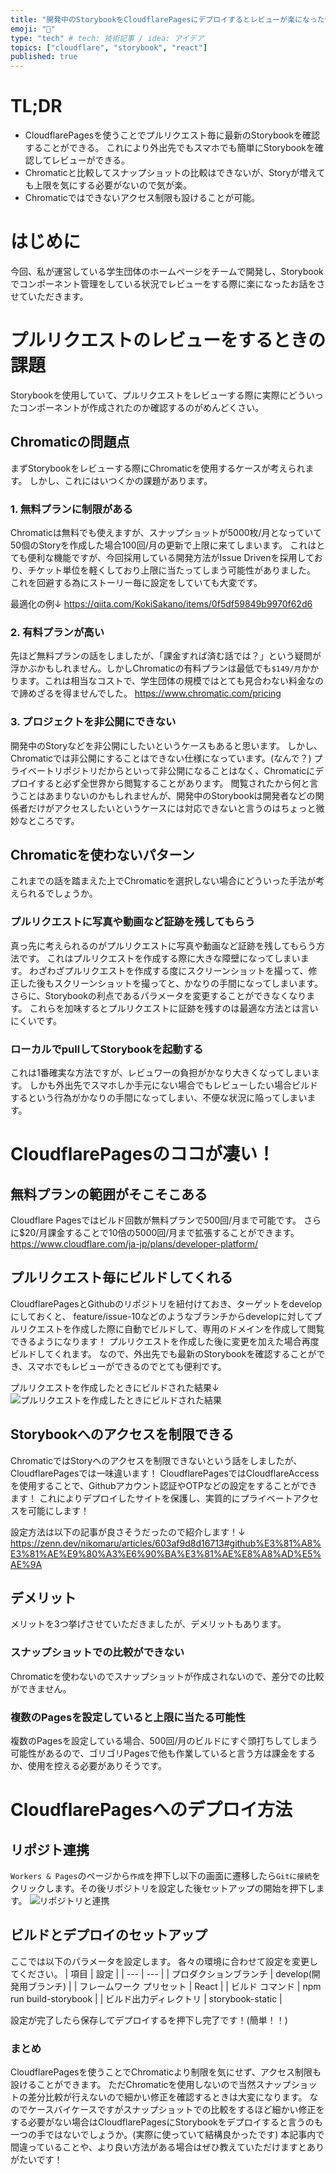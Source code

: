 ```yaml
---
title: "開発中のStorybookをCloudflarePagesにデプロイするとレビューが楽になった件"
emoji: "📕"
type: "tech" # tech: 技術記事 / idea: アイデア
topics: ["cloudflare", "storybook", "react"]
published: true
---
```


# TL;DR
- CloudflarePagesを使うことでプルリクエスト毎に最新のStorybookを確認することができる。
  これにより外出先でもスマホでも簡単にStorybookを確認してレビューができる。
- Chromaticと比較してスナップショットの比較はできないが、Storyが増えても上限を気にする必要がないので気が楽。
- Chromaticではできないアクセス制限も設けることが可能。

# はじめに
今回、私が運営している学生団体のホームページをチームで開発し、Storybookでコンポーネント管理をしている状況でレビューをする際に楽になったお話をさせていただきます。

# プルリクエストのレビューをするときの課題
Storybookを使用していて、プルリクエストをレビューする際に実際にどういったコンポーネントが作成されたのか確認するのがめんどくさい。
## Chromaticの問題点
まずStorybookをレビューする際にChromaticを使用するケースが考えられます。
しかし、これにはいつくかの課題があります。
### 1. 無料プランに制限がある
Chromaticは無料でも使えますが、スナップショットが5000枚/月となっていて
50個のStoryを作成した場合100回/月の更新で上限に来てしまいます。
これはとても便利な機能ですが、今回採用している開発方法がIssue Drivenを採用しており、チケット単位を軽くしており上限に当たってしまう可能性がありました。
これを回避する為にストーリー毎に設定をしていても大変です。

最適化の例↓
https://qiita.com/KokiSakano/items/0f5df59849b9970f62d6
### 2. 有料プランが高い
先ほど無料プランの話をしましたが、「課金すれば済む話では？」という疑問が浮かぶかもしれません。しかしChromaticの有料プランは最低でも`$149/月`かかります。これは相当なコストで、学生団体の規模ではとても見合わない料金なので諦めざるを得ませんでした。
https://www.chromatic.com/pricing
### 3. プロジェクトを非公開にできない
開発中のStoryなどを非公開にしたいというケースもあると思います。
しかし、Chromaticでは非公開にすることはできない仕様になっています。(なんで？)
プライベートリポジトリだからといって非公開になることはなく、Chromaticにデプロイすると必ず全世界から閲覧することがあります。
閲覧されたから何と言うことはあまりないのかもしれませんが、開発中のStorybookは開発者などの関係者だけがアクセスしたいというケースには対応できないと言うのはちょっと微妙なところです。

## Chromaticを使わないパターン
これまでの話を踏まえた上でChromaticを選択しない場合にどういった手法が考えられるでしょうか。
### プルリクエストに写真や動画など証跡を残してもらう
真っ先に考えられるのがプルリクエストに写真や動画など証跡を残してもらう方法です。
これはプルリクエストを作成する際に大きな障壁になってしまいます。
わざわざプルリクエストを作成する度にスクリーンショットを撮って、修正した後もスクリーンショットを撮ってと、かなりの手間になってしまいます。
さらに、Storybookの利点であるパラメータを変更することができなくなります。
これらを加味するとプルリクエストに証跡を残すのは最適な方法とは言いにくいです。
### ローカルでpullしてStorybookを起動する
これは1番確実な方法ですが、レビュワーの負担がかなり大きくなってしまいます。
しかも外出先でスマホしか手元にない場合でもレビューしたい場合ビルドするという行為がかなりの手間になってしまい、不便な状況に陥ってしまいます。

# CloudflarePagesのココが凄い！
## 無料プランの範囲がそこそこある
Cloudflare Pagesではビルド回数が無料プランで500回/月まで可能です。
さらに$20/月課金することで10倍の5000回/月まで拡張することができます。
https://www.cloudflare.com/ja-jp/plans/developer-platform/

## プルリクエスト毎にビルドしてくれる
CloudflarePagesとGithubのリポジトリを紐付けておき、ターゲットをdevelopにしておくと、
feature/issue-10などのようなブランチからdevelopに対してプルリクエストを作成した際に自動でビルドして、専用のドメインを作成して閲覧できるようになります！
プルリクエストを作成した後に変更を加えた場合再度ビルドしてくれます。
なので、外出先でも最新のStorybookを確認することができ、スマホでもレビューができるのでとても便利です。

プルリクエストを作成したときにビルドされた結果↓
![プルリクエストを作成したときにビルドされた結果](/images/build-cloudflare-when-pull-request.png)

## Storybookへのアクセスを制限できる
ChromaticではStoryへのアクセスを制限できないという話をしましたが、
CloudflarePagesでは一味違います！
CloudflarePagesではCloudflareAccessを使用することで、Githubアカウント認証やOTPなどの設定をすることができます！
これによりデプロイしたサイトを保護し、実質的にプライベートアクセスを可能にします！

設定方法は以下の記事が良さそうだったので紹介します！↓
https://zenn.dev/nikomaru/articles/603af9d8d16713#github%E3%81%A8%E3%81%AE%E9%80%A3%E6%90%BA%E3%81%AE%E8%A8%AD%E5%AE%9A

## デメリット
メリットを3つ挙げさせていただきましたが、デメリットもあります。
### スナップショットでの比較ができない
Chromaticを使わないのでスナップショットが作成されないので、差分での比較ができません。
### 複数のPagesを設定していると上限に当たる可能性
複数のPagesを設定している場合、500回/月のビルドにすぐ頭打ちしてしまう可能性があるので、ゴリゴリPagesで他も作業していると言う方は課金をするか、使用を控える必要がありそうです。

# CloudflarePagesへのデプロイ方法
## リポジト連携
`Workers & Pages`のページから`作成`を押下し以下の画面に遷移したら`Gitに接続`をクリックします。その後リポジトリを設定した後セットアップの開始を押下します。
![リポジトリと連携](/images/cloudflare-create-pages.png)
## ビルドとデプロイのセットアップ
ここでは以下のパラメータを設定します。
各々の環境に合わせて設定を変更してください。
| 項目 | 設定 |
| --- | --- |
| プロダクションブランチ | develop(開発用ブランチ) |
| フレームワーク プリセット | React |
| ビルド コマンド | npm run build-storybook |
| ビルド出力ディレクトリ | storybook-static |

設定が完了したら保存してデプロイするを押下し完了です！(簡単！！)

### まとめ
CloudflarePagesを使うことでChromaticより制限を気にせず、アクセス制限も設けることができます。
ただChromaticを使用しないので当然スナップショットの差分比較が行えないので細かい修正を確認するときは大変になります。
なのでケースバイケースですがスナップショットでの比較をするほど細かい修正をする必要がない場合はCloudflarePagesにStorybookをデプロイすると言うのも一つの手ではないでしょうか。(実際に使っていて結構良かったです)
本記事内で間違っていることや、より良い方法がある場合はぜひ教えていただけますとありがたいです！